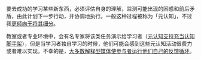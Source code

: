 要去成功的学习某些新东西，必须评估自身的理解，监测可能出现的困惑和前后矛盾，由此计划下一步行动，并协调地执行。一般这种过程被称为「元认知」，不过我[更倾向于将其细分](https://notes.andymatuschak.org/Metacognition_is_too_imprecise_a_category)。

教室或者专业环境中，会有名专家将该类任务演示给学习者（[元认知支持充当认知脚手架](https://notes.andymatuschak.org/z4qFtxPZi21DKoLruHcmsocee1YnZy9JMArb6)），但是当学习者独自学习的时候，他们可能会感到这些元认知活动很费力或者难以实现。不幸的是，[大多数解释型媒体使参与者运行他们自己的反馈循环](https://notes.andymatuschak.org/z6MLXiJ7vmVAxRxhanUJzDcBE6hhhV9oy6Ukc)。